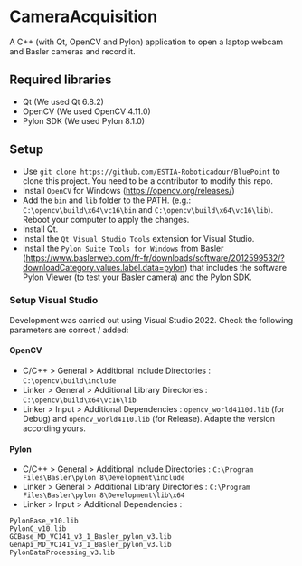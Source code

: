 # CameraAcquisition
A C++ (with Qt, OpenCV and Pylon) application to open a laptop webcam and Basler cameras and record it.

## Required libraries
- Qt (We used Qt 6.8.2)
- OpenCV (We used OpenCV 4.11.0)
- Pylon SDK (We used Pylon 8.1.0)

## Setup
- Use `git clone https://github.com/ESTIA-Roboticadour/BluePoint` to clone this project. You need to be a contributor to modify this repo.
- Install `OpenCV` for Windows (https://opencv.org/releases/)
- Add the `bin` and `lib` folder to the PATH. (e.g.: `C:\opencv\build\x64\vc16\bin` and `C:\opencv\build\x64\vc16\lib`). Reboot your computer to apply the changes.
- Install Qt.
- Install the `Qt Visual Studio Tools` extension for Visual Studio.
- Install the `Pylon Suite Tools for Windows` from Basler (https://www.baslerweb.com/fr-fr/downloads/software/2012599532/?downloadCategory.values.label.data=pylon) that includes the software Pylon Viewer (to test your Basler camera) and the Pylon SDK.

### Setup Visual Studio
Development was carried out using Visual Studio 2022.
Check the following parameters are correct / added:

#### OpenCV

- C/C++ > General > Additional Include Directories : `C:\opencv\build\include`
- Linker > General > Additional Library Directories : `C:\opencv\build\x64\vc16\lib`
- Linker > Input > Additional Dependencies : `opencv_world4110d.lib` (for Debug) and `opencv_world4110.lib` (for Release). Adapte the version according yours.

#### Pylon

- C/C++ > General > Additional Include Directories : `C:\Program Files\Basler\pylon 8\Development\include`
- Linker > General > Additional Library Directories : `C:\Program Files\Basler\pylon 8\Development\lib\x64`
- Linker > Input > Additional Dependencies :
```
PylonBase_v10.lib
PylonC_v10.lib
GCBase_MD_VC141_v3_1_Basler_pylon_v3.lib
GenApi_MD_VC141_v3_1_Basler_pylon_v3.lib
PylonDataProcessing_v3.lib
```
